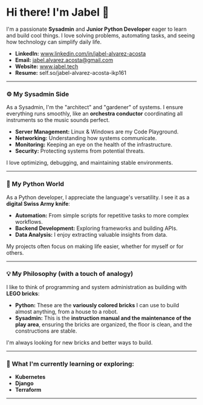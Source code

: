 # Hi there! I'm Jabel 👋

I'm a passionate **Sysadmin** and **Junior Python Developer** eager to learn and build cool things. I love solving problems, automating tasks, and seeing how technology can simplify daily life.

*   **LinkedIn:** www.linkedin.com/in/jabel-alvarez-acosta
*   **Email:** jabel.alvarez.acosta@gmail.com
*   **Website:** www.jabel.tech
*   **Resume:** self.so/jabel-alvarez-acosta-ikp161

---

### ⚙️ My Sysadmin Side

As a Sysadmin, I'm the "architect" and "gardener" of systems. I ensure everything runs smoothly, like an **orchestra conductor** coordinating all instruments so the music sounds perfect.

*   **Server Management:** Linux & Windows are my Code Playground.
*   **Networking:** Understanding how systems communicate.
*   **Monitoring:** Keeping an eye on the health of the infrastructure.
*   **Security:** Protecting systems from potential threats.

I love optimizing, debugging, and maintaining stable environments.

---

### 🐍 My Python World

As a Python developer, I appreciate the language's versatility. I see it as a **digital Swiss Army knife**:

*   **Automation:** From simple scripts for repetitive tasks to more complex workflows.
*   **Backend Development:** Exploring frameworks and building APIs.
*   **Data Analysis:** I enjoy extracting valuable insights from data.

My projects often focus on making life easier, whether for myself or for others.

---

### 💡 My Philosophy (with a touch of analogy)

I like to think of programming and system administration as building with **LEGO bricks**:

*   **Python:** These are the **variously colored bricks** I can use to build almost anything, from a house to a robot.
*   **Sysadmin:** This is the **instruction manual and the maintenance of the play area**, ensuring the bricks are organized, the floor is clean, and the constructions are stable.

I'm always looking for new bricks and better ways to build.

---

### 🌱 What I'm currently learning or exploring:

*   **Kubernetes**
*   **Django**
*   **Terraform**

---

<!-- You can add a profile view counter if you wish, though it's not necessary. -->
<!-- ![Profile views](https://komarev.com/ghpvc/?username=your-github-username&color=blue) -->
